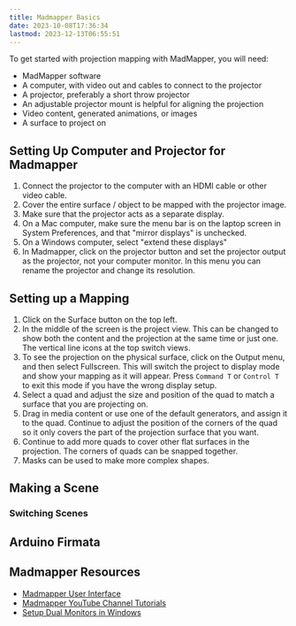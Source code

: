 ```yaml
---
title: Madmapper Basics
date: 2023-10-08T17:36:34
lastmod: 2023-12-13T06:55:51
---
```


To get started with projection mapping with MadMapper, you will need:

- MadMapper software
- A computer, with video out and cables to connect to the projector
- A projector, preferably a short throw projector
- An adjustable projector mount is helpful for aligning the projection
- Video content, generated animations, or images
- A surface to project on

## Setting Up Computer and Projector for Madmapper

1. Connect the projector to the computer with an HDMI cable or other video cable.
2. Cover the entire surface / object to be mapped with the projector image.
3. Make sure that the projector acts as a separate display.
4. On a Mac computer, make sure the menu bar is on the laptop screen in System Preferences, and that "mirror displays" is unchecked.
5. On a Windows computer, select "extend these displays"
6. In Madmapper, click on the projector button and set the projector output as the projector, not your computer monitor. In this menu you can rename the projector and change its resolution.

## Setting up a Mapping

1. Click on the Surface button on the top left.
2. In the middle of the screen is the project view. This can be changed to show both the content and the projection at the same time or just one. The vertical line icons at the top switch views.
3. To see the projection on the physical surface, click on the Output menu, and then select Fullscreen. This will switch the project to display mode and show your mapping as it will appear. Press `Command T` or `Control T` to exit this mode if you have the wrong display setup.
4. Select a quad and adjust the size and position of the quad to match a surface that you are projecting on.
5. Drag in media content or use one of the default generators, and assign it to the quad. Continue to adjust the position of the corners of the quad so it only covers the part of the projection surface that you want.
6. Continue to add more quads to cover other flat surfaces in the projection. The corners of quads can be snapped together.
7. Masks can be used to make more complex shapes.

## Making a Scene

### Switching Scenes

## Arduino Firmata

## Madmapper Resources

- [Madmapper User Interface](https://madmapper.com/files/01-Introduction%20to%20the%20User%20Interface.pdf)
- [Madmapper YouTube Channel Tutorials](https://www.youtube.com/@madmapperthemappingsoftwar9943/featured)
- [Setup Dual Monitors in Windows](https://support.microsoft.com/en-us/windows/set-up-dual-monitors-on-windows-3d5c15dc-cc63-d850-aeb6-b41778147554#WindowsVersion=Windows_11)
